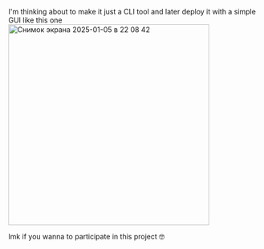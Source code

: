 I'm thinking about to make it just a CLI tool and later deploy it with a simple GUI like this one
<img width="400" alt="Снимок экрана 2025-01-05 в 22 08 42" src="https://github.com/user-attachments/assets/36dc8129-773d-4984-a6c8-8aa5c431381a" />
 
 
 
lmk if you wanna to participate in this project 🤓
